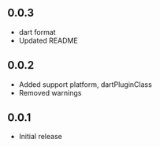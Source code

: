 ## 0.0.3

* dart format
* Updated README

## 0.0.2

* Added support platform, dartPluginClass
* Removed warnings


## 0.0.1

* Initial release
